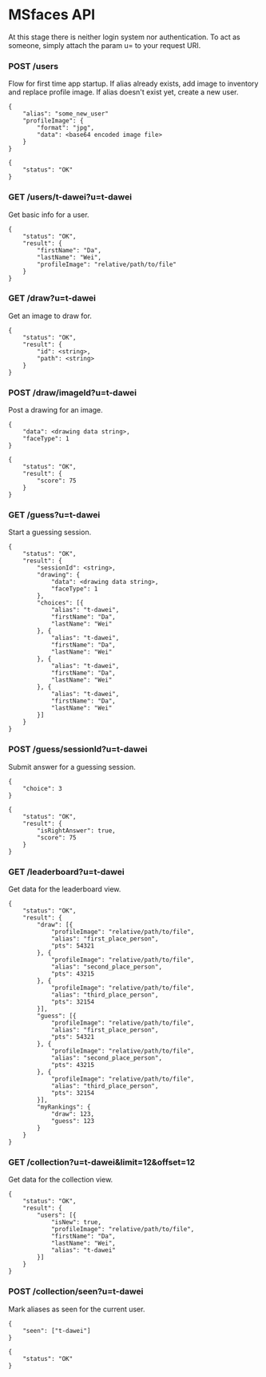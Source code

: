 # MSfaces API

At this stage there is neither login system nor authentication. To act as someone, simply attach the param u=<alias> to your request URI.

### POST /users
Flow for first time app startup. If alias already exists, add image to inventory and replace profile image. If alias doesn't exist yet, create a new user.
```
{
    "alias": "some_new_user"
    "profileImage": {
        "format": "jpg",
        "data": <base64 encoded image file>
    }
}
```
```
{
    "status": "OK"
}
```

### GET /users/t-dawei?u=t-dawei
Get basic info for a user.
```
{
    "status": "OK",
    "result": {
        "firstName": "Da",
        "lastName": "Wei",
        "profileImage": "relative/path/to/file"
    }
}
```

### GET /draw?u=t-dawei
Get an image to draw for.
```
{
    "status": "OK",
    "result": {
        "id": <string>,
        "path": <string>
    }
}
```

### POST /draw/imageId?u=t-dawei
Post a drawing for an image.
```
{
    "data": <drawing data string>,
    "faceType": 1
}
```
```
{
    "status": "OK",
    "result": {
        "score": 75
    }
}
```


### GET /guess?u=t-dawei
Start a guessing session.
```
{
    "status": "OK",
    "result": {
        "sessionId": <string>,
        "drawing": {
            "data": <drawing data string>,
            "faceType": 1
        },
        "choices": [{
            "alias": "t-dawei",
            "firstName": "Da",
            "lastName": "Wei"
        }, {
            "alias": "t-dawei",
            "firstName": "Da",
            "lastName": "Wei"
        }, {
            "alias": "t-dawei",
            "firstName": "Da",
            "lastName": "Wei"
        }, {
            "alias": "t-dawei",
            "firstName": "Da",
            "lastName": "Wei"
        }]
    }
}
```

### POST /guess/sessionId?u=t-dawei
Submit answer for a guessing session.
```
{
    "choice": 3
}
```
```
{
    "status": "OK",
    "result": {
        "isRightAnswer": true,
        "score": 75
    }
}
```

### GET /leaderboard?u=t-dawei
Get data for the leaderboard view.
```
{
    "status": "OK",
    "result": {
        "draw": [{
            "profileImage": "relative/path/to/file",
            "alias": "first_place_person",
            "pts": 54321
        }, {
            "profileImage": "relative/path/to/file",
            "alias": "second_place_person",
            "pts": 43215
        }, {
            "profileImage": "relative/path/to/file",
            "alias": "third_place_person",
            "pts": 32154
        }],
        "guess": [{
            "profileImage": "relative/path/to/file",
            "alias": "first_place_person",
            "pts": 54321
        }, {
            "profileImage": "relative/path/to/file",
            "alias": "second_place_person",
            "pts": 43215
        }, {
            "profileImage": "relative/path/to/file",
            "alias": "third_place_person",
            "pts": 32154
        }],
        "myRankings": {
            "draw": 123,
            "guess": 123
        }
    }
}
```

### GET /collection?u=t-dawei&limit=12&offset=12
Get data for the collection view.
```
{
    "status": "OK",
    "result": {
        "users": [{
            "isNew": true,
            "profileImage": "relative/path/to/file",
            "firstName": "Da",
            "lastName": "Wei",
            "alias": "t-dawei"
        }]
    }
}
```

### POST /collection/seen?u=t-dawei
Mark aliases as seen for the current user.
```
{
    "seen": ["t-dawei"]
}
```
```
{
    "status": "OK"
}
```

